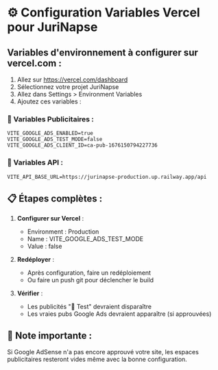 # ⚙️ Configuration Variables Vercel pour JuriNapse

## Variables d'environnement à configurer sur vercel.com :

1. Allez sur https://vercel.com/dashboard
2. Sélectionnez votre projet JuriNapse
3. Allez dans Settings > Environment Variables
4. Ajoutez ces variables :

### 🎯 Variables Publicitaires :
```
VITE_GOOGLE_ADS_ENABLED=true
VITE_GOOGLE_ADS_TEST_MODE=false
VITE_GOOGLE_ADS_CLIENT_ID=ca-pub-1676150794227736
```

### 🔧 Variables API :
```
VITE_API_BASE_URL=https://jurinapse-production.up.railway.app/api
```

## 📋 Étapes complètes :

1. **Configurer sur Vercel** :
   - Environment : Production
   - Name : VITE_GOOGLE_ADS_TEST_MODE
   - Value : false

2. **Redéployer** :
   - Après configuration, faire un redéploiement
   - Ou faire un push git pour déclencher le build

3. **Vérifier** :
   - Les publicités "🎯 Test" devraient disparaître
   - Les vraies pubs Google Ads devraient apparaître (si approuvées)

## 🎯 Note importante :
Si Google AdSense n'a pas encore approuvé votre site, 
les espaces publicitaires resteront vides même avec la bonne configuration.
